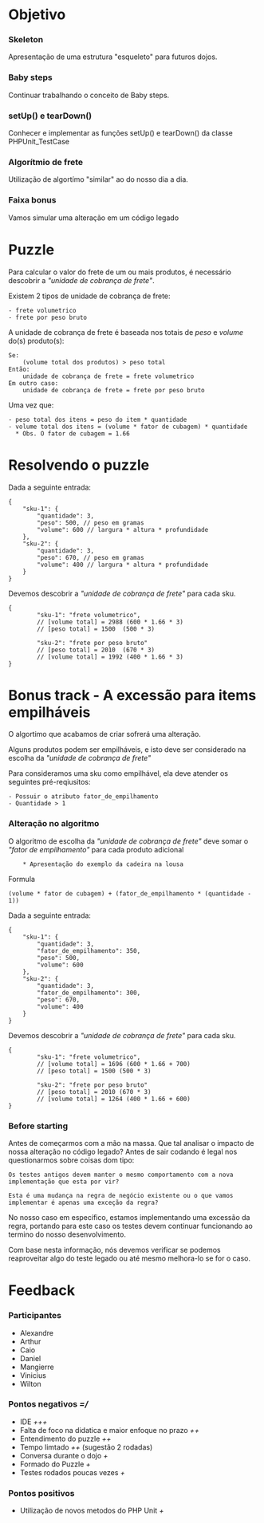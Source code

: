 # Objetivo

###  Skeleton
Apresentação de uma estrutura "esqueleto" para futuros dojos.

### Baby steps
Continuar trabalhando o conceito de Baby steps.

### setUp() e tearDown()
Conhecer e implementar as funções setUp() e tearDown() da classe PHPUnit_TestCase

### Algorítmio de frete
Utilização de algortímo "similar" ao do nosso dia a dia.
	
### Faixa bonus
Vamos simular uma alteração em um código legado

# Puzzle

Para calcular o valor do frete de um ou mais produtos, é necessário descobrir a *"unidade de cobrança de frete"*.

Existem 2 tipos de unidade de cobrança de frete:

	- frete volumetrico
	- frete por peso bruto

A unidade de cobrança de frete é baseada nos totais de _peso_ e _volume_ do(s) produto(s):

	Se:
		(volume total dos produtos) > peso total
	Então:
		unidade de cobrança de frete = frete volumetrico
	Em outro caso:
		unidade de cobrança de frete = frete por peso bruto

Uma vez que:

	- peso total dos itens = peso do item * quantidade
	- volume total dos itens = (volume * fator de cubagem) * quantidade
	  * Obs. O fator de cubagem = 1.66

# Resolvendo o puzzle

Dada a seguinte entrada:

	{
	    "sku-1": {
	        "quantidade": 3,
	        "peso": 500, // peso em gramas
	        "volume": 600 // largura * altura * profundidade
	    },
	    "sku-2": {
	        "quantidade": 3,
	        "peso": 670, // peso em gramas
	        "volume": 400 // largura * altura * profundidade
	    }
	}

Devemos descobrir a _"unidade de cobrança de frete"_ para cada sku.

	{
    		"sku-1": "frete volumetrico",
    		// [volume total] = 2988 (600 * 1.66 * 3)
    		// [peso total] = 1500  (500 * 3)
    		
    		"sku-2": "frete por peso bruto"
    		// [peso total] = 2010  (670 * 3)
    		// [volume total] = 1992 (400 * 1.66 * 3)
	}


# Bonus track - A excessão para items empilháveis

O algortimo que acabamos de criar sofrerá uma alteração.

Alguns produtos podem ser empilháveis, e isto deve ser considerado na escolha da *"unidade de cobrança de frete"*

Para consideramos uma sku como empilhável, ela deve atender os seguintes pré-reqiusitos:
	
	- Possuir o atributo fator_de_empilhamento
	- Quantidade > 1

### Alteração no algoritmo 

O algoritmo de escolha da *"unidade de cobrança de frete"* deve somar o *"fator de empilhamento"* para cada produto adicional
	
		* Apresentação do exemplo da cadeira na lousa

Formula

	(volume * fator de cubagem) + (fator_de_empilhamento * (quantidade - 1))

Dada a seguinte entrada:

	{
	    "sku-1": {
	        "quantidade": 3,
	        "fator_de_empilhamento": 350,
	        "peso": 500,
	        "volume": 600
	    },
	    "sku-2": {
	        "quantidade": 3,
	        "fator_de_empilhamento": 300,
	        "peso": 670,
	        "volume": 400
	    }
	}

Devemos descobrir a _"unidade de cobrança de frete"_ para cada sku.

	{
    		"sku-1": "frete volumetrico",
    		// [volume total] = 1696 (600 * 1.66 + 700)
    		// [peso total] = 1500 (500 * 3)
    		
    		"sku-2": "frete por peso bruto"
    		// [peso total] = 2010 (670 * 3)
    		// [volume total] = 1264 (400 * 1.66 + 600)
	}

### Before starting

Antes de começarmos com a mão na massa. Que tal analisar o impacto de nossa alteração no código legado?
Antes de sair codando é legal nos questionarmos sobre coisas dom tipo:

	Os testes antigos devem manter o mesmo comportamento com a nova implementação que esta por vir?

	Esta é uma mudança na regra de negócio existente ou o que vamos implementar é apenas uma exceção da regra?
	
No nosso caso em específico, estamos implementando uma excessão da regra, portando para este caso os testes devem continuar funcionando ao termino do nosso desenvolvimento.

Com base nesta informação, nós devemos verificar se podemos reaproveitar algo do teste legado ou até mesmo melhora-lo se for o caso.


# Feedback

### Participantes

* Alexandre
* Arthur
* Caio
* Daniel
* Mangierre
* Vinicius
* Wilton

### Pontos negativos *=/*

* IDE *+++*
* Falta de foco na didatica e maior enfoque no prazo *++*
* Entendimento do puzzle *++*
* Tempo limtado *++* (sugestão 2 rodadas)
* Conversa durante o dojo *+*
* Formado do Puzzle *+*
* Testes rodados poucas vezes *+*

### Pontos positivos

* Utilização de novos metodos do PHP Unit *+*
